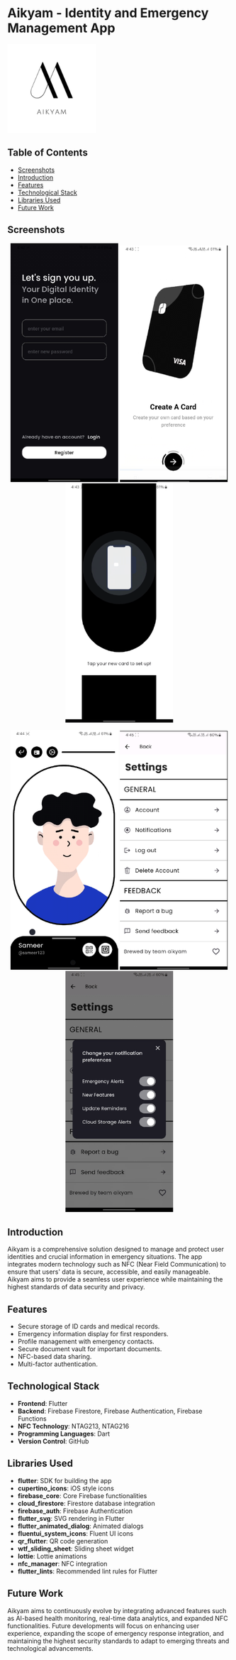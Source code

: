 # Aikyam - Identity and Emergency Management App

<img src="https://github.com/sameerihs/aikyam/blob/main/assets/images/Aikyam%20Logo.png" alt="Aikyam App Logo" width="200"/>

## Table of Contents
- [Screenshots](#screenshots)
- [Introduction](#introduction)
- [Features](#features)
- [Technological Stack](#technological-stack)
- [Libraries Used](#libraries-used)
- [Future Work](#future-work)

## Screenshots
<p align="center">
  <img width="243" alt="Login Screen" src="https://github.com/sameerihs/aikyam/blob/main/assets/images/ss_login.png">
  <img width="243" alt="Onboarding Screen" src="https://github.com/sameerihs/aikyam/blob/main/assets/images/ss_onboard.png">
  <img width="243" alt="Tap Card Screen" src="https://github.com/sameerihs/aikyam/blob/main/assets/images/ss_tapcard.png">
</p>
<p align="center">
  <img width="243" alt="Dashboard Screen" src="https://github.com/sameerihs/aikyam/blob/main/assets/images/ss_dashboard.png">
  <img width="243" alt="Settings Screen" src="https://github.com/sameerihs/aikyam/blob/main/assets/images/ss_settings.png">
  <img width="243" alt="Notification Screen" src="https://github.com/sameerihs/aikyam/blob/main/assets/images/ss_notif.png">
</p>



## Introduction
Aikyam is a comprehensive solution designed to manage and protect user identities and crucial information in emergency situations. The app integrates modern technology such as NFC (Near Field Communication) to ensure that users' data is secure, accessible, and easily manageable. Aikyam aims to provide a seamless user experience while maintaining the highest standards of data security and privacy.

## Features
- Secure storage of ID cards and medical records.
- Emergency information display for first responders.
- Profile management with emergency contacts.
- Secure document vault for important documents.
- NFC-based data sharing.
- Multi-factor authentication.


## Technological Stack
- **Frontend**: Flutter
- **Backend**: Firebase Firestore, Firebase Authentication, Firebase Functions
- **NFC Technology**: NTAG213, NTAG216
- **Programming Languages**: Dart
- **Version Control**: GitHub


## Libraries Used
- **flutter**: SDK for building the app
- **cupertino_icons**: iOS style icons
- **firebase_core**: Core Firebase functionalities
- **cloud_firestore**: Firestore database integration
- **firebase_auth**: Firebase Authentication
- **flutter_svg**: SVG rendering in Flutter
- **flutter_animated_dialog**: Animated dialogs
- **fluentui_system_icons**: Fluent UI icons
- **qr_flutter**: QR code generation
- **wtf_sliding_sheet**: Sliding sheet widget
- **lottie**: Lottie animations
- **nfc_manager**: NFC integration
- **flutter_lints**: Recommended lint rules for Flutter

## Future Work
Aikyam aims to continuously evolve by integrating advanced features such as AI-based health monitoring, real-time data analytics, and expanded NFC functionalities. Future developments will focus on enhancing user experience, expanding the scope of emergency response integration, and maintaining the highest security standards to adapt to emerging threats and technological advancements.

